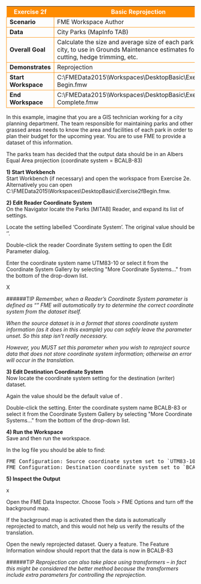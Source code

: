<table style="border-spacing: 0px">
<tr>
<th style="background-color:darkorange;color:white">Exercise 2f</th>
<th style="background-color:darkorange;color:white">Basic Reprojection</th>
</tr>

<tr>
<td style="border: 1px solid darkorange; font-weight: bold">Scenario</td>
<td style="border: 1px solid darkorange">FME Workspace Author</td>
</tr>

<tr>
<td style="border: 1px solid darkorange; font-weight: bold">Data</td>
<td style="border: 1px solid darkorange">City Parks (MapInfo TAB)</td>
</tr>

<tr>
<td style="border: 1px solid darkorange; font-weight: bold">Overall Goal</td>
<td style="border: 1px solid darkorange">Calculate the size and average size of each park in the city, to use in Grounds Maintenance estimates for grass cutting, hedge trimming, etc.</td>
</tr>

<tr>
<td style="border: 1px solid darkorange; font-weight: bold">Demonstrates</td>
<td style="border: 1px solid darkorange">Reprojection</td>
</tr>

<tr>
<td style="border: 1px solid darkorange; font-weight: bold">Start Workspace</td>
<td style="border: 1px solid darkorange">C:\FMEData2015\Workspaces\DesktopBasic\Exercise2f-Begin.fmw</td>
</tr>

<tr>
<td style="border: 1px solid darkorange; font-weight: bold">End Workspace</td>
<td style="border: 1px solid darkorange">C:\FMEData2015\Workspaces\DesktopBasic\Exercise2f-Complete.fmw</td>
</tr>

</table>

In this example, imagine that you are a GIS technician working for a city planning department. The team responsible for maintaining parks and other grassed areas needs to know the area and facilities of each park in order to plan their budget for the upcoming year. You are to use FME to provide a dataset of this information.

The parks team has decided that the output data should be in an Albers Equal Area projection (coordinate system = BCALB-83)


**1) Start Workbench**
<br>Start Workbench (if necessary) and open the workspace from Exercise 2e. Alternatively you can open C:\FMEData2015\Workspaces\DesktopBasic\Exercise2fBegin.fmw.


**2) Edit Reader Coordinate System**
<br>On the Navigator locate the Parks [MITAB] Reader, and expand its list of settings.

Locate the setting labelled ‘Coordinate System’. The original value should be ‘<not set>’.

Double-click the reader Coordinate System setting to open the Edit Parameter dialog.

Enter the coordinate system name UTM83-10 or select it from the Coordinate System Gallery by selecting "More Coordinate Systems..." from the bottom of the drop-down list.

X

######TIP
*Remember, when a Reader’s Coordinate System parameter is defined as “<not set>” FME will automatically try to determine the correct coordinate system from the dataset itself.*

*When the source dataset is in a format that stores coordinate system information (as it does in this example) you can safely leave the parameter unset. So this step isn’t really necessary.*

*However, you MUST set this parameter when you wish to reproject source data that does not store coordinate system information; otherwise an error will occur in the translation.*


**3) Edit Destination Coordinate System**
<br>Now locate the coordinate system setting for the destination (writer) dataset.

Again the value should be the default value of <not set>.

Double-click the setting. Enter the coordinate system name BCALB-83 or select it from the Coordinate System Gallery by selecting "More Coordinate Systems..." from the bottom of the drop-down list.


**4) Run the Workspace**
<br>Save and then run the workspace.

In the log file you should be able to find:

<pre>
FME Configuration: Source coordinate system set to `UTM83-10'
FME Configuration: Destination coordinate system set to `BCALB-83'
</pre>


**5) Inspect the Output**

x

Open the FME Data Inspector. Choose Tools > FME Options and turn off the background map. 

If the background map is activated then the data is automatically reprojected to match, and this would not help us verify the results of the translation.

Open the newly reprojected dataset. Query a feature. The Feature Information window should report that the data is now in BCALB-83


######TIP
*Reprojection can also take place using transformers – in fact this might be considered the better method because the transformers include extra parameters for controlling the reprojection.*